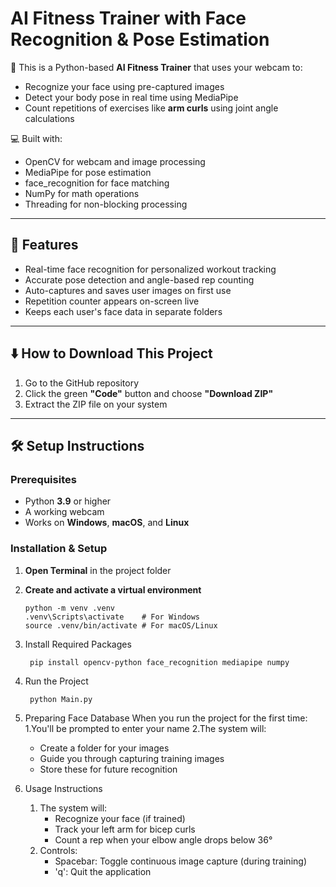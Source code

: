# AI Fitness Trainer with Face Recognition & Pose Estimation

🤖 This is a Python-based **AI Fitness Trainer** that uses your webcam to:

- Recognize your face using pre-captured images
- Detect your body pose in real time using MediaPipe
- Count repetitions of exercises like **arm curls** using joint angle calculations

💻 Built with:

- OpenCV for webcam and image processing
- MediaPipe for pose estimation
- face_recognition for face matching
- NumPy for math operations
- Threading for non-blocking processing

---

## 🎯 Features

- Real-time face recognition for personalized workout tracking
- Accurate pose detection and angle-based rep counting
- Auto-captures and saves user images on first use
- Repetition counter appears on-screen live
- Keeps each user's face data in separate folders

---

## ⬇️ How to Download This Project

1. Go to the GitHub repository
2. Click the green **"Code"** button and choose **"Download ZIP"**
3. Extract the ZIP file on your system

---

## 🛠 Setup Instructions

### Prerequisites
   - Python **3.9** or higher  
   - A working webcam  
   - Works on **Windows**, **macOS**, and **Linux**

### Installation & Setup
1. **Open Terminal** in the project folder
2. **Create and activate a virtual environment**

       python -m venv .venv
       .venv\Scripts\activate    # For Windows
       source .venv/bin/activate # For macOS/Linux

3. Install Required Packages
   
        pip install opencv-python face_recognition mediapipe numpy

4. Run the Project
 
        python Main.py

5. Preparing Face Database
   When you run the project for the first time:
   1.You'll be prompted to enter your name
   2.The system will:
     - Create a folder for your images
     - Guide you through capturing training images
     - Store these for future recognition

7. Usage Instructions
   1. The system will:
      - Recognize your face (if trained)
      - Track your left arm for bicep curls
      - Count a rep when your elbow angle drops below 36°
   2. Controls:
      - Spacebar: Toggle continuous image capture (during training)
      - 'q': Quit the application
